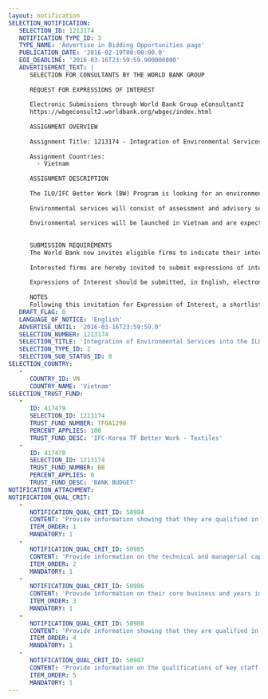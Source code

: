 ```yaml
---
layout: notification
SELECTION_NOTIFICATION: 
   SELECTION_ID: 1213174
   NOTIFICATION_TYPE_ID: 3
   TYPE_NAME: 'Advertise in Bidding Opportunities page'
   PUBLICATION_DATE: '2016-02-19T00:00:00.0'
   EOI_DEADLINE: '2016-03-16T23:59:59.900000000'
   ADVERTISEMENT_TEXT: |
      SELECTION FOR CONSULTANTS BY THE WORLD BANK GROUP
      
      REQUEST FOR EXPRESSIONS OF INTEREST
      
      Electronic Submissions through World Bank Group eConsultant2
      https://wbgeconsult2.worldbank.org/wbgec/index.html
      
      ASSIGNMENT OVERVIEW
      
      Assignment Title: 1213174 - Integration of Environmental Services into the ILO/IFC Better Work Program Service Offer
      
      Assignment Countries:
        - Vietnam
      
      ASSIGNMENT DESCRIPTION
      
      The ILO/IFC Better Work (BW) Program is looking for an environmental consulting firm to support the integration of environmental services into its well-established labor program. Through this new service, BW will provide the apparel industry with an integrated approach to compliance management of their suppliers.  
      
      Environmental services will consist of assessment and advisory services to achieve environmental compliance and improved performance. We will use existing environmental assessment tools used and supported by the industry. Services will include group training and in-site visits to help companies understand their legal requirements, prioritize areas for improved performance and implement them.
      
      Environmental services will be launched in Vietnam and are expected to reach ten (10) suppliers in this initial phase (18 months).
      
      
      SUBMISSION REQUIREMENTS
      The World Bank now invites eligible firms to indicate their interest in providing the services.  Interested firms must provide information indicating that they are qualified to perform the services (brochures, description of similar assignments, experience in similar conditions, availability of appropriate skills among staff, etc. for firms; CV and cover letter for individuals).  Please note that the total size of all attachments should be less than 5MB.  Consultants may associate to enhance their qualifications.
      
      Interested firms are hereby invited to submit expressions of interest.
      
      Expressions of Interest should be submitted, in English, electronically through World Bank Group eTendering (https://wbgeconsult2.worldbank.org/wbgec/index.html)
      
      NOTES
      Following this invitation for Expression of Interest, a shortlist of qualified firms will be formally invited to submit proposals.  Shortlisting and selection will be subject to the availability of funding.
   DRAFT_FLAG: 0
   LANGUAGE_OF_NOTICE: 'English'
   ADVERTISE_UNTIL: '2016-03-16T23:59:59.0'
   SELECTION_NUMBER: 1213174
   SELECTION_TITLE: 'Integration of Environmental Services into the ILO/IFC Better Work Program Service Offer'
   SELECTION_TYPE_ID: 2
   SELECTION_SUB_STATUS_ID: 8
SELECTION_COUNTRY: 
   - 
      COUNTRY_ID: VN
      COUNTRY_NAME: 'Vietnam'
SELECTION_TRUST_FUND: 
   - 
      ID: 417479
      SELECTION_ID: 1213174
      TRUST_FUND_NUMBER: TF0A1298
      PERCENT_APPLIES: 100
      TRUST_FUND_DESC: 'IFC-Korea TF Better Work - Textiles'
   - 
      ID: 417478
      SELECTION_ID: 1213174
      TRUST_FUND_NUMBER: BB
      PERCENT_APPLIES: 0
      TRUST_FUND_DESC: 'BANK BUDGET'
NOTIFICATION_ATTACHMENT: 
NOTIFICATION_QUAL_CRIT: 
   - 
      NOTIFICATION_QUAL_CRIT_ID: 50984
      CONTENT: 'Provide information showing that they are qualified in the field of the assignment.'
      ITEM_ORDER: 1
      MANDATORY: 1
   - 
      NOTIFICATION_QUAL_CRIT_ID: 50985
      CONTENT: 'Provide information on the technical and managerial capabilities of the firm.'
      ITEM_ORDER: 2
      MANDATORY: 1
   - 
      NOTIFICATION_QUAL_CRIT_ID: 50986
      CONTENT: 'Provide information on their core business and years in business.'
      ITEM_ORDER: 3
      MANDATORY: 1
   - 
      NOTIFICATION_QUAL_CRIT_ID: 50988
      CONTENT: 'Provide information showing that they are qualified in the country of the assignment.'
      ITEM_ORDER: 4
      MANDATORY: 1
   - 
      NOTIFICATION_QUAL_CRIT_ID: 50987
      CONTENT: 'Provide information on the qualifications of key staff.'
      ITEM_ORDER: 5
      MANDATORY: 1
---
```

